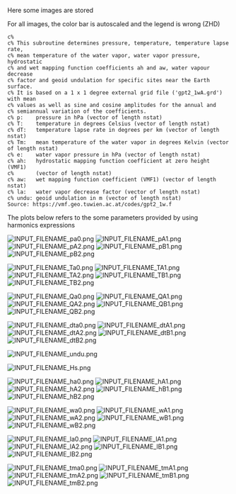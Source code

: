 Here some images are stored

For all images, the color bar is autoscaled and the legend is wrong (ZHD)

```
c%
c% This subroutine determines pressure, temperature, temperature lapse rate, 
c% mean temperature of the water vapor, water vapor pressure, hydrostatic 
c% and wet mapping function coefficients ah and aw, water vapour decrease
c% factor and geoid undulation for specific sites near the Earth surface.
c% It is based on a 1 x 1 degree external grid file ('gpt2_1wA.grd') with mean
c% values as well as sine and cosine amplitudes for the annual and
c% semiannual variation of the coefficients.
c% p:    pressure in hPa (vector of length nstat) 
c% T:    temperature in degrees Celsius (vector of length nstat)
c% dT:   temperature lapse rate in degrees per km (vector of length nstat)
c% Tm:   mean temperature of the water vapor in degrees Kelvin (vector of length nstat)
c% e:    water vapor pressure in hPa (vector of length nstat)
c% ah:   hydrostatic mapping function coefficient at zero height (VMF1) 
c%       (vector of length nstat)
c% aw:   wet mapping function coefficient (VMF1) (vector of length nstat)
c% la:   water vapor decrease factor (vector of length nstat)
c% undu: geoid undulation in m (vector of length nstat)
Source: https://vmf.geo.tuwien.ac.at/codes/gpt2_1w.f
```

The plots below refers to the some parameters provided by using harmonics expressions

![INPUT_FILENAME_pa0.png](INPUT_FILENAME_pa0.png)
![INPUT_FILENAME_pA1.png](INPUT_FILENAME_pA1.png)
![INPUT_FILENAME_pA2.png](INPUT_FILENAME_pA2.png)
![INPUT_FILENAME_pB1.png](INPUT_FILENAME_pB1.png)
![INPUT_FILENAME_pB2.png](INPUT_FILENAME_pB2.png)

![INPUT_FILENAME_Ta0.png](INPUT_FILENAME_Ta0.png)
![INPUT_FILENAME_TA1.png](INPUT_FILENAME_TA1.png)
![INPUT_FILENAME_TA2.png](INPUT_FILENAME_TA2.png)
![INPUT_FILENAME_TB1.png](INPUT_FILENAME_TB1.png)
![INPUT_FILENAME_TB2.png](INPUT_FILENAME_TB2.png)

![INPUT_FILENAME_Qa0.png](INPUT_FILENAME_Qa0.png)
![INPUT_FILENAME_QA1.png](INPUT_FILENAME_QA1.png)
![INPUT_FILENAME_QA2.png](INPUT_FILENAME_QA2.png)
![INPUT_FILENAME_QB1.png](INPUT_FILENAME_QB1.png)
![INPUT_FILENAME_QB2.png](INPUT_FILENAME_QB2.png)

![INPUT_FILENAME_dta0.png](INPUT_FILENAME_dta0.png)
![INPUT_FILENAME_dtA1.png](INPUT_FILENAME_dtA1.png)
![INPUT_FILENAME_dtA2.png](INPUT_FILENAME_dtA2.png)
![INPUT_FILENAME_dtB1.png](INPUT_FILENAME_dtB1.png)
![INPUT_FILENAME_dtB2.png](INPUT_FILENAME_dtB2.png)

![INPUT_FILENAME_undu.png](INPUT_FILENAME_undu.png)

![INPUT_FILENAME_Hs.png](INPUT_FILENAME_Hs.png)

![INPUT_FILENAME_ha0.png](INPUT_FILENAME_ha0.png)
![INPUT_FILENAME_hA1.png](INPUT_FILENAME_hA1.png)
![INPUT_FILENAME_hA2.png](INPUT_FILENAME_hA2.png)
![INPUT_FILENAME_hB1.png](INPUT_FILENAME_hB1.png)
![INPUT_FILENAME_hB2.png](INPUT_FILENAME_hB2.png)

![INPUT_FILENAME_wa0.png](INPUT_FILENAME_wa0.png)
![INPUT_FILENAME_wA1.png](INPUT_FILENAME_wA1.png)
![INPUT_FILENAME_wA2.png](INPUT_FILENAME_wA2.png)
![INPUT_FILENAME_wB1.png](INPUT_FILENAME_wB1.png)
![INPUT_FILENAME_wB2.png](INPUT_FILENAME_wB2.png)

![INPUT_FILENAME_la0.png](INPUT_FILENAME_la0.png)
![INPUT_FILENAME_lA1.png](INPUT_FILENAME_lA1.png)
![INPUT_FILENAME_lA2.png](INPUT_FILENAME_lA2.png)
![INPUT_FILENAME_lB1.png](INPUT_FILENAME_lB1.png)
![INPUT_FILENAME_lB2.png](INPUT_FILENAME_lB2.png)

![INPUT_FILENAME_tma0.png](INPUT_FILENAME_tma0.png)
![INPUT_FILENAME_tmA1.png](INPUT_FILENAME_tmA1.png)
![INPUT_FILENAME_tmA2.png](INPUT_FILENAME_tmA2.png)
![INPUT_FILENAME_tmB1.png](INPUT_FILENAME_tmB1.png)
![INPUT_FILENAME_tmB2.png](INPUT_FILENAME_tmB2.png)
